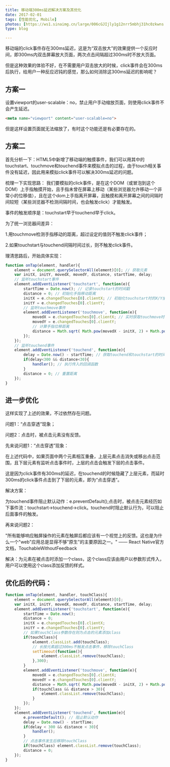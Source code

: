 ```yaml
---
title: 移动端300ms延迟解决方案及其优化
date: 2017-02-01
tags: [性能优化, Mobile]
photos: [https://ws1.sinaimg.cn/large/006cGJIjly1g12nrr5mbhj31hc0zkwns.jpg]
type: blog

---
```


移动端的click事件存在300ms延迟，这是为“双击放大”的效果提供一个反应时间，即300ms内双击屏幕放大页面，两次点击间隔超过300ms时不放大页面。

但是这种效果的体验不好，在不需要用户双击放大的时候，click事件会在300ms后执行，给用户一种反应迟钝的感觉，那么如何消除这300ms延迟的影响呢？

## 方案一

设置viewport的user-scalable：no，禁止用户手动缩放页面，则使用click事件不会产生延迟。

``` html
<meta name="viewport" content="user-scalable=no">
```

但是这样设置页面就无法缩放了，有时这个功能还是有必要存在的。

## 方案二

首先分析一下：HTML5中新增了移动端的触摸事件，我们可以用其中的touchstart、touchmove和touchend事件来模拟点击的过程，由于touch相关事件没有延迟，因此用来模拟click事件可以解决300ms延迟的问题。

梳理一下实现思路：
我们要模拟的click事件，是在这个DOM（或冒泡到这个DOM）上手指触摸开始，且手指未曾在屏幕上移动（某些浏览器允许移动一个非常小的位移值），且在这个dom上手指离开屏幕，且触摸和离开屏幕之间的间隔时间较短（某些浏览器不检测间隔时间，也会触发click）才能触发。

事件的触发顺序是：touchstart早于touchend早于click。

为了统一浏览器间差异：

1.用touchmove检测手指移动的距离，超过设定的值则不触发click事件；

2.如果touchstart与touchend间隔时间过长，则不触发click事件。

理清思路后，开始具体实现：


``` javascript
function onTap(element, handler){
    element = document.querySelectorAll(element)[0]; // 获取元素
    var initX, initY, movedX, movedY, distance, startTime, delay;
    // 监听touchstart事件
    element.addEventListener('touchstart', function(e){
        startTime = Date.now(); // 记录touchstart的时间戳
        distance = 0; // 初始化手指移动距离
        initX = e.changedTouches[0].clientX; // 初始化touchstart时的X/Y坐标
        initY = e.changedTouches[0].clientY;
        // 监听touchmove事件
        element.addEventListener('touchmove', function(e){
            movedX = e.changedTouches[0].clientX; // 实时获取touchmove时的X/Y坐标
            movedY = e.changedTouches[0].clientY;
            // 计算手指位移距离
            distance = Math.sqrt( Math.pow(movedX - initX, 2) + Math.pow(movedY - initY, 2) );
        });
    });
    // 监听touchend事件
    element.addEventListener('touchend', function(e){
        delay = Date.now() - startTime; // 获取touchend和touchstart的时间间隔
        if(delay<300 && distance<30){
            handler(); // 执行传入的回调函数
        }
        distance = 0; // 重置距离
    });
}
```

## 进一步优化

这样实现了上述的效果，不过依然存在问题。

问题1：“点击穿透”现象；

问题2：点击时，被点击元素没有反馈。

先来说问题1：“点击穿透”现象：

在上述代码中，如果页面中两个元素相互重叠，上层元素点击消失或移出点击范围，且下层元素有监听点击事件时，上层的点击会触发下层的点击事件。

这是因为click事件有300ms的延迟，在touchend的时候隐藏了上层元素，而延时300ms的click事件点击到了下层的元素，即为“点击穿透”。

解决方案：

为touchend事件阻止默认动作：e.preventDefault();点击时，被点击元素经历如下事件流：touchstart->touchend->click。touchend时阻止默认行为，可以阻止后面事件的触发。

再来说问题2：

"所有能够响应触屏操作的元素在触屏后都应该有一个视觉上的反馈。这也是为什么一个"web"应用总是显得不够"原生"的主要原因之一。" —— React Native官方文档，TouchableWithoutFeedback

解决：为元素在被点击时添加一个class，这个class应该由用户以参数形式传入，用户可以使用这个class添加反馈的样式。

## 优化后的代码：

``` javascript
function onTap(element, handler, touchClass){
    element = document.querySelectorAll(element)[0];
    var initX, initY, movedX, movedY, distance, startTime, delay;
    element.addEventListener('touchstart', function(e){
        startTime = Date.now();
        distance = 0;
        initX = e.changedTouches[0].clientX;
        initY = e.changedTouches[0].clientY;
        // 如果touchClass参数存在则为点击的元素添加class
        if(touchClass){
            element.classList.add(touchClass);
            // 长按元素超过300ms不触发点击事件，移除touchClass
            setTimeout(function(){
                element.classList.remove(touchClass);
            },300);
        }
        element.addEventListener('touchmove', function(e){
            movedX = e.changedTouches[0].clientX;
            movedY = e.changedTouches[0].clientY;
            distance = Math.sqrt( Math.pow(movedX - initX, 2) + Math.pow(movedY - initY, 2) );
            if(touchClass && distance > 30){
                element.classList.remove(touchClass);
            }
        });
    });
    element.addEventListener('touchend', function(e){
        e.preventDefault(); // 阻止默认动作
        delay = Date.now() - startTime;
        if(delay < 300 && distance < 30){
            handler();
        }
        // 点击事件发生后移除touchClass
        if(touchClass) element.classList.remove(touchClass);
        distance = 0;
    });
}
```
